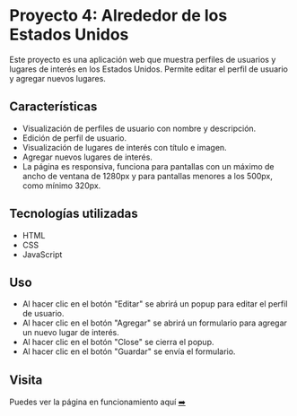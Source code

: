 # Proyecto 4: Alrededor de los Estados Unidos

Este proyecto es una aplicación web que muestra perfiles de usuarios y lugares de interés en los Estados Unidos. Permite editar el perfil de usuario y agregar nuevos lugares.

## Características

- Visualización de perfiles de usuario con nombre y descripción.
- Edición de perfil de usuario.
- Visualización de lugares de interés con título e imagen.
- Agregar nuevos lugares de interés.
- La página es responsiva, funciona para pantallas con un máximo de ancho de ventana de 1280px y para pantallas menores a los 500px, como mínimo 320px.

## Tecnologías utilizadas

- HTML
- CSS
- JavaScript
## Uso

- Al hacer clic en el botón "Editar" se abrirá un popup para editar el perfil de usuario.
- Al hacer clic en el botón "Agregar" se abrirá un formulario para agregar un nuevo lugar de interés.
- Al hacer clic en el botón "Close" se cierra el popup.
- Al hacer clic en el botón "Guardar" se envía el formulario.

## Visita
Puedes ver la página en funcionamiento aquí  [➡️](https://danva16.github.io/web_project_4_esp/)

